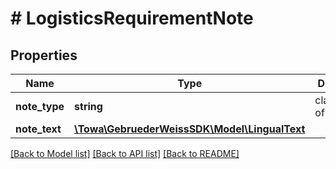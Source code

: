 # # LogisticsRequirementNote

## Properties

Name | Type | Description | Notes
------------ | ------------- | ------------- | -------------
**note_type** | **string** | classification of the note | [optional]
**note_text** | [**\Towa\GebruederWeissSDK\Model\LingualText**](LingualText.md) |  | [optional]

[[Back to Model list]](../../README.md#models) [[Back to API list]](../../README.md#endpoints) [[Back to README]](../../README.md)
